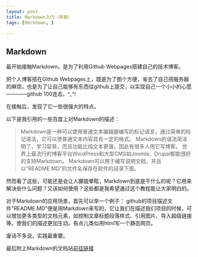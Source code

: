 ```yaml
---
layout: post
title: Markdown入门（序章）
tags: [Markdown, ]

---
```


## Markdown

最开始接触Markdown，是为了利用Github Webpages搭建自己的技术博客。

把个人博客搭在Github Webpages上，既是为了图个方便，省去了自己搭服务器的麻烦，也是为了让自己能够有东西往github上提交，以实现自己一个小小的心愿————github 100连击。^_^!

在接触后，发现了它一些很强大的特点。

以下是我引用的一些百度上对Markdown的描述：

>Markdown是一种可以使用普通文本编辑器编写的标记语言，通过简单的标记语法，它可以使普通文本内容具有一定的格式。
>Markdown的语法简洁明了、学习容易，而且功能比纯文本更强，因此有很多人用它写博客。
>世界上最流行的博客平台WordPress和大型CMS如Joomla、Drupal都能很好的支持Markdown。
>Markdown可以用于编写说明文档，并且以“README.MD”的文件名保存在软件的目录下面。

然而看了这些，可能还是会让人朦胧晕眩，Markdown到底是干什么的呢？它用来解决些什么问题？又该如何使用？这些都是我希望通过这个教程能让大家明白的。

对于Markdown的应用场景，首先可以举一个例子：
github的项目描述文件"README.MD"便是用Markdown来写的，它让我们在描述我们项目的时候，可以增加更多类型的文档元素，如控制文章标题段落样式、引用图片、导入超级链接等。使我们的描述更加生动。有点儿类似用html写一个静态网页。

废话不多说，实践最重要。

最后附上Markdown的文档站[前往链接](http://daringfireball.net/projects/markdown/)
